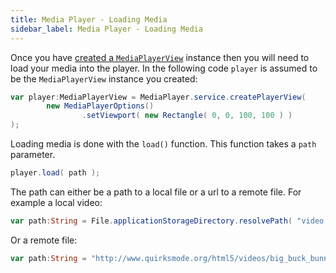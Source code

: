 ```yaml
---
title: Media Player - Loading Media
sidebar_label: Media Player - Loading Media
---
```


Once you have [created a `MediaPlayerView`](media-player---create) instance then you will need to load your media into the player. In the following code `player` is assumed to be the `MediaPlayerView` instance you created:

```actionscript
var player:MediaPlayerView = MediaPlayer.service.createPlayerView(
        new MediaPlayerOptions()
                .setViewport( new Rectangle( 0, 0, 100, 100 ) )
);
```



Loading media is done with the `load()` function. This function takes a `path` parameter. 

```actionscript
player.load( path );
```

The path can either be a path to a local file or a url to a remote file. For example a local video:

```actionscript
var path:String = File.applicationStorageDirectory.resolvePath( "video.mp4" ).nativePath;
```

Or a remote file:

```actionscript
var path:String = "http://www.quirksmode.org/html5/videos/big_buck_bunny.mp4";
```



